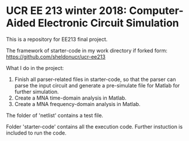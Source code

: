 # UCR EE 213 winter 2018: Computer-Aided Electronic Circuit Simulation
This is a repository for EE213 final project.

The framework of starter-code in my work directory if forked form:  https://github.com/sheldonucr/ucr-ee213

What I do in the project:
1. Finish all parser-related files in starter-code, so that the parser can parse the input circuit and generate a pre-simulate file for Matlab for further simulation.
2. Create a MNA time-domain analysis in Matlab.
3. Create a MNA frequency-domain analysis in Matlab.


The folder of 'netlist' contains a test file.

Folder 'starter-code' contains all the execution code. Further instuction is included to run the code.
